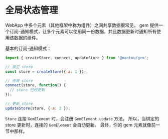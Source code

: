 # 全局状态管理

WebApp 中多个元素（其他框架中称为组件）之间共享数据很常见，
gem 提供一个订阅-通知模式，让多个元素可以使用同一份数据，并且数据更新时通知所有使用该数据的组件。

基本的订阅-通知模式：

```js
import { createStore, connect, updateStore } from '@mantou/gem';

// 常见 store
const store = createStore({ a: 1 });

// 连接 store
connect(store, function() {
  // store 已经更新
});

// 更新 store
updateStore(store, { a: 2 });
```

`Store` 连接 `GemElement` 时，会注册 `GemElement.update` 方法，
所以，当绑定的 store 更新时，连接的 `GemElement` 会自动更新。
最终，你的 gem 元素就像前一节中那样。
